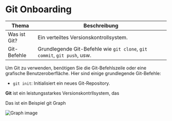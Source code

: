 

# Git Onboarding

| Thema                        | Beschreibung                                       |
|------------------------------|---------------------------------------------------|
| Was ist Git?                 | Ein verteiltes Versionskontrollsystem.           |
| Git-Befehle                 | Grundlegende Git-Befehle wie `git clone`, `git commit`, `git push`, usw. |



Um Git zu verwenden, benötigen Sie die Git-Befehlszeile oder eine grafische Benutzeroberfläche. Hier sind einige grundlegende Git-Befehle:


- `git init`: Initialisiert ein neues Git-Repository.

**Git** ist ein leistungsstarkes Versionskontrllsystem, das 

Das ist ein Beispiel git Graph

![Graph image](https://github.com/cloudwuerdig-academy/dev-acdm-test-giteval-s4/blob/siandjiPatrick-patch-1/Bildschirmfoto%20vom%202023-11-03%2010-00-11.png)

